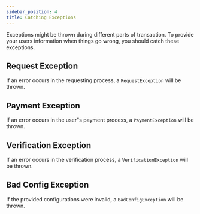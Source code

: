 ```yaml
---
sidebar_position: 4
title: Catching Exceptions
---
```


Exceptions might be thrown during different parts of transaction. To provide your users information when things go wrong, you should catch these exceptions.

## Request Exception

If an error occurs in the requesting process, a `RequestException` will be thrown.

## Payment Exception

If an error occurs in the user"s payment process, a `PaymentException` will be thrown.

## Verification Exception

If an error occurs in the verification process, a `VerificationException` will be thrown.

## Bad Config Exception

If the provided configurations were invalid, a `BadConfigException` will be thrown.
